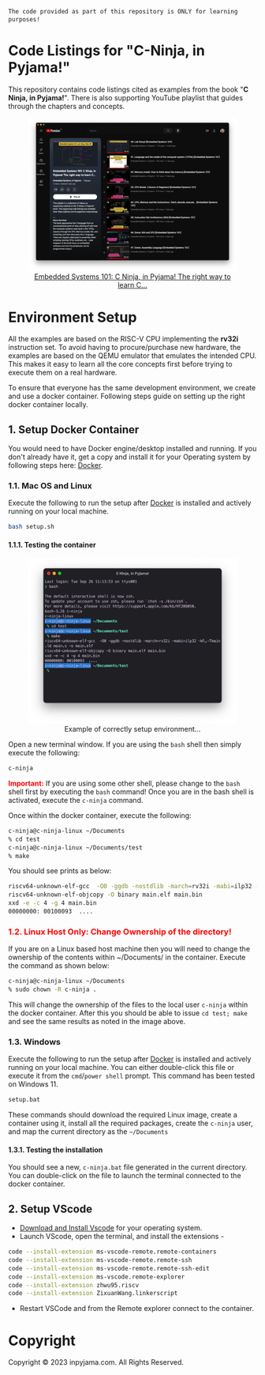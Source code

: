 ```
The code provided as part of this repository is ONLY for learning purposes!
```

# Code Listings for "C-Ninja, in Pyjama!"

This repository contains code listings cited as examples from the book "**C Ninja, in Pyjama!**". There is also supporting YouTube playlist that guides through the chapters and concepts.

<figure>
  <a href="https://www.youtube.com/playlist?list=PLFt5JBAXXlQow0PLTdqvaiIUMRa71VQHl" target="_blank">
    <img src="imgs/youtube.png" alt="Watch the video"/>
    <figcaption align = "center">Embedded Systems 101: C Ninja, in Pyjama! The right way to learn C...</figcaption>
  </a>
</figure>


# Environment Setup

All the examples are based on the RISC-V CPU implementing the **rv32i** instruction set. To avoid having to procure/purchase new hardware, the examples are based on the QEMU emulator that emulates the intended CPU. This makes it easy to learn all the core concepts first before trying to execute them on a real hardware.

To ensure that everyone has the same development environment, we create and use a docker container. Following steps guide on setting up the right docker container locally.

## 1. Setup Docker Container

You would need to have Docker engine/desktop installed and running. If you don't already have it, get a copy and install it for your Operating system by following steps here: [Docker](https://www.docker.com).

### 1.1. Mac OS and Linux

Execute the following to run the setup after [Docker](https://www.docker.com) is installed and actively running on your local machine.

```bash
bash setup.sh
```

#### 1.1.1. Testing the container

<figure>
  <img src="imgs/c-ninja.png">
  <figcaption align = "center">Example of correctly setup environment...</figcaption>
</figure>

Open a new terminal window. If you are using the `bash` shell then simply execute the following:
```bash
c-ninja
```

<b style="color:red">Important:</b> If you are using some other shell, please change to the `bash` shell first by executing the `bash` command! Once you are in the bash shell is activated, execute the `c-ninja` command.

Once within the docker container, execute the following:

```bash
c-ninja@c-ninja-linux ~/Documents
% cd test
c-ninja@c-ninja-linux ~/Documents/test
% make
```

You should see prints as below:

```bash
riscv64-unknown-elf-gcc  -O0 -ggdb -nostdlib -march=rv32i -mabi=ilp32 -Wl,-Tmain.ld main.s -o main.elf
riscv64-unknown-elf-objcopy -O binary main.elf main.bin
xxd -e -c 4 -g 4 main.bin
00000000: 00100093  ....
```

### <b style="color:red">1.2. Linux Host Only: Change Ownership of the directory!</b>

If you are on a Linux based host machine then you will need to change the ownership of the contents within ~/Documents/ in the container. Execute the command as shown below:

```bash
c-ninja@c-ninja-linux ~/Documents
% sudo chown -R c-ninja .
```

This will change the ownership of the files to the local user `c-ninja` within the docker container. After this you should be able to issue `cd test; make` and see the same results as noted in the image above.

### 1.3. Windows

Execute the following to run the setup after [Docker](https://www.docker.com) is installed and actively running on your local machine. You can either double-click this file or execute it from the `cmd`/`power shell` prompt. This command has been tested on Windows 11.

```bash
setup.bat
```

These commands should download the required Linux image, create a container using it, install all the required packages, create the `c-ninja` user, and map the current directory as the `~/Documents`

#### 1.3.1. Testing the installation

You should see a new, `c-ninja.bat` file generated in the current directory. You can double-click on the file to launch the terminal connected to the docker container.

## 2. Setup VScode
- [Download and Install Vscode](https://code.visualstudio.com/download) for your operating system.
- Launch VScode, open the terminal, and install the extensions -
```bash
code --install-extension ms-vscode-remote.remote-containers
code --install-extension ms-vscode-remote.remote-ssh
code --install-extension ms-vscode-remote.remote-ssh-edit
code --install-extension ms-vscode.remote-explorer
code --install-extension zhwu95.riscv
code --install-extension ZixuanWang.linkerscript
```
- Restart VSCode and from the Remote explorer connect to the container.

# Copyright

Copyright © 2023 inpyjama.com. All Rights Reserved.
